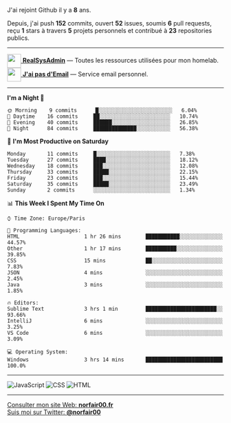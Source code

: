J'ai rejoint Github il y a **8** ans.

Depuis, j'ai push **152** commits, ouvert **52** issues, soumis **6** pull requests, reçu **1** stars à travers **5** projets personnels et contribué à **23** repositories publics.

---

[<img src="https://avatars2.githubusercontent.com/u/64165263?s=96&v=4" width="32" height="32" align="center"> **RealSysAdmin**](https://github.com/realsysadmin-icu) — Toutes les ressources utilisées pour mon homelab.  
[<img src="https://avatars1.githubusercontent.com/u/65110091?s=96&v=4" width="32" height="32" align="center"> **J'ai pas d'Email**](https://github.com/jaipasdemail) — Service email personnel.  

---

<!--START_SECTION:waka-->
**I'm a Night 🦉** 

```text
🌞 Morning    9 commits      █░░░░░░░░░░░░░░░░░░░░░░░░   6.04% 
🌆 Daytime    16 commits     ██░░░░░░░░░░░░░░░░░░░░░░░   10.74% 
🌃 Evening    40 commits     ██████░░░░░░░░░░░░░░░░░░░   26.85% 
🌙 Night      84 commits     ██████████████░░░░░░░░░░░   56.38%

```
📅 **I'm Most Productive on Saturday** 

```text
Monday       11 commits     █░░░░░░░░░░░░░░░░░░░░░░░░   7.38% 
Tuesday      27 commits     ████░░░░░░░░░░░░░░░░░░░░░   18.12% 
Wednesday    18 commits     ███░░░░░░░░░░░░░░░░░░░░░░   12.08% 
Thursday     33 commits     █████░░░░░░░░░░░░░░░░░░░░   22.15% 
Friday       23 commits     ███░░░░░░░░░░░░░░░░░░░░░░   15.44% 
Saturday     35 commits     █████░░░░░░░░░░░░░░░░░░░░   23.49% 
Sunday       2 commits      ░░░░░░░░░░░░░░░░░░░░░░░░░   1.34%

```


📊 **This Week I Spent My Time On** 

```text
⌚︎ Time Zone: Europe/Paris

💬 Programming Languages: 
HTML                     1 hr 26 mins        ███████████░░░░░░░░░░░░░░   44.57% 
Other                    1 hr 17 mins        ██████████░░░░░░░░░░░░░░░   39.85% 
CSS                      15 mins             ██░░░░░░░░░░░░░░░░░░░░░░░   7.83% 
JSON                     4 mins              ░░░░░░░░░░░░░░░░░░░░░░░░░   2.45% 
Java                     3 mins              ░░░░░░░░░░░░░░░░░░░░░░░░░   1.85%

🔥 Editors: 
Sublime Text             3 hrs 1 min         ███████████████████████░░   93.66% 
IntelliJ                 6 mins              ░░░░░░░░░░░░░░░░░░░░░░░░░   3.25% 
VS Code                  6 mins              ░░░░░░░░░░░░░░░░░░░░░░░░░   3.09%

💻 Operating System: 
Windows                  3 hrs 14 mins       █████████████████████████   100.0%

```


<!--END_SECTION:waka-->

---

![JavaScript](https://img.shields.io/static/v1?style=for-the-badge&label=JavaScript&color=555&labelColor=%23f1e05a&message=67.7%25)
![CSS](https://img.shields.io/static/v1?style=for-the-badge&label=CSS&color=555&labelColor=%23563d7c&message=18.8%25)
![HTML](https://img.shields.io/static/v1?style=for-the-badge&label=HTML&color=555&labelColor=%23e34c26&message=13.4%25)

---

[Consulter mon site Web: **norfair00.fr**](https://norfair00.fr/)  
[Suis moi sur Twitter: **@norfair00**](https://twitter.com/norfair00)
